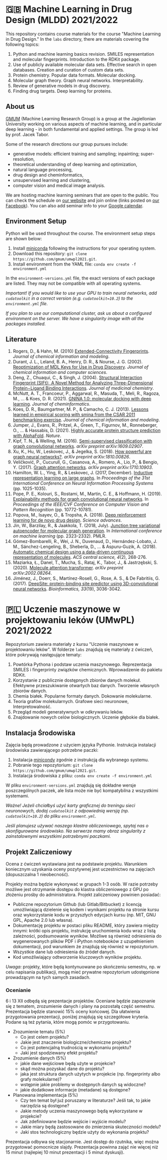 # 🇬🇧 Machine Learning in Drug Design (MLDD) 2021/2022

This repository contains course materials for the course "Machine Learning in Drug Design." In the `labs` directory, there are materials covering the following topics:

1. Python and machine learning basics revision. SMILES representation and molecular fingerprints. Introduction to the RDKit package.
2. Use of publicly available molecular data sets. Effective search in open databases. Creation and curation of custom data sets.
3. Protein chemistry. Popular data formats. Molecular docking.
4. Molecular graph theory. Graph neural networks. Interpretability.
5. Review of generative models in drug discovery.
6. Finding drug targets. Deep learning for proteins.

## About us

[GMUM](https://gmum.net/) (Machine Learning Research Group) is a group at the Jagiellonian University working on various aspects of machine learning, and in particular deep learning - in both fundamental and applied settings. The group is led by prof. Jacek Tabor.

Some of the research directions our group pursues include:
- generative models: efficient training and sampling; inpainting; super-resolution,
- theoretical understanding of deep learning and optimization,
- natural language processing,
- drug design and cheminformatics,
- unsupervised learning and clustering,
- computer vision and medical image analysis.

We are hosting machine learning seminars that are open to the public. You can check the schedule on [our website](https://gmum.net/seminars.html) and join online (links posted on [our Facebook](http://facebook.com/gmum.net)).
You can also add seminar info to your [Google calendar](https://calendar.google.com/calendar/u/0?cid=ZDJjcTFudnU0Y2UxNXNnODltdDc4Y3BtcTBAZ3JvdXAuY2FsZW5kYXIuZ29vZ2xlLmNvbQ).

## Environment Setup

Python will be used throughout the course. The environment setup steps are shown below:

1. Install [miniconda](https://docs.conda.io/en/latest/miniconda.html) following the instructions for your operating system.
2. Download this repository: `git clone https://github.com/gmum/umwpl2021.git`.
3. Install environment from the YAML file: `conda env create -f environment.yml`

In the `environment-versions.yml` file, the exact versions of each package are listed. They may not be compatible with all operating systems.

_Important! If you would like to use your GPU to train neural networks, add `cudatoolkit` in a correct version (e.g. `cudatoolkit=10.2`) to the `environment.yml` file._

_If you plan to use our computational cluster, ask us about a configured environment on the server. We have a singularity image with all the packages installed._

## Literature

1. Rogers, D., & Hahn, M. (2010) [Extended-Connectivity Fingerprints](https://pubs.acs.org/doi/10.1021/ci100050t). *Journal of chemical information and modeling*.
2. Durant, J. L., Leland, B. A., Henry, D. R., & Nourse, J. G. (2002). [Reoptimization of MDL Keys for Use in Drug Discovery](https://pubs.acs.org/doi/10.1021/ci010132r). *Journal of chemical information and computer sciences*.
3. Deng, Z., Chuaqui, C., & Singh, J. (2004). [Structural Interaction Fingerprint (SIFt):  A Novel Method for Analyzing Three-Dimensional Protein−Ligand Binding Interactions](https://pubs.acs.org/doi/10.1021/jm030331x). *Journal of medicinal chemistry*.
4. McNutt, A. T., Francoeur, P., Aggarwal, R., Masuda, T., Meli, R., Ragoza, M., ... & Koes, D. R. (2021). [GNINA 1.0: molecular docking with deep learning](https://jcheminf.biomedcentral.com/articles/10.1186/s13321-021-00522-2). *Journal of cheminformatics*.
5. Koes, D. R., Baumgartner, M. P., & Camacho, C. J. (2013). [Lessons learned in empirical scoring with smina from the CSAR 2011 benchmarking exercise](https://pubs.acs.org/doi/abs/10.1021/ci300604z). *Journal of chemical information and modeling*.
6. Jumper, J., Evans, R., Pritzel, A., Green, T., Figurnov, M., Ronneberger, O., ... & Hassabis, D. (2021). [Highly accurate protein structure prediction with AlphaFold](https://www.nature.com/articles/s41586-021-03819-2). *Nature*.
7. Kipf, T. N., & Welling, M. (2016). [Semi-supervised classification with graph convolutional networks](https://arxiv.org/pdf/1609.02907.pdf?fbclid=IwAR0BgJeoKHIAvPuSE9fJ0_IQOEu5l75yxyNo7PUC08RTOFlm_IIo5YmcnQM). *arXiv preprint arXiv:1609.02907*.
8. Xu, K., Hu, W., Leskovec, J., & Jegelka, S. (2018). [How powerful are graph neural networks?](https://arxiv.org/pdf/1810.00826.pdf). *arXiv preprint arXiv:1810.00826*.
9. Veličković, P., Cucurull, G., Casanova, A., Romero, A., Lio, P., & Bengio, Y. (2017). [Graph attention networks](https://arxiv.org/pdf/1710.10903.pdf). *arXiv preprint arXiv:1710.10903*.
10. Hamilton, W. L., Ying, R., & Leskovec, J. (2017, December). [Inductive representation learning on large graphs](https://proceedings.neurips.cc/paper/2017/file/5dd9db5e033da9c6fb5ba83c7a7ebea9-Paper.pdf). In *Proceedings of the 31st International Conference on Neural Information Processing Systems* (pp. 1025-1035).
11. Pope, P. E., Kolouri, S., Rostami, M., Martin, C. E., & Hoffmann, H. (2019). [Explainability methods for graph convolutional neural networks](https://openaccess.thecvf.com/content_CVPR_2019/papers/Pope_Explainability_Methods_for_Graph_Convolutional_Neural_Networks_CVPR_2019_paper.pdf). In *Proceedings of the IEEE/CVF Conference on Computer Vision and Pattern Recognition* (pp. 10772-10781).
12. Popova, M., Isayev, O., & Tropsha, A. (2018). [Deep reinforcement learning for de novo drug design](https://www.science.org/doi/pdf/10.1126/sciadv.aap7885). *Science advances*.
13. Jin, W., Barzilay, R., & Jaakkola, T. (2018, July). [Junction tree variational autoencoder for molecular graph generation](http://proceedings.mlr.press/v80/jin18a/jin18a.pdf). In *International conference on machine learning* (pp. 2323-2332). PMLR.
14. Gómez-Bombarelli, R., Wei, J. N., Duvenaud, D., Hernández-Lobato, J. M., Sánchez-Lengeling, B., Sheberla, D., ... & Aspuru-Guzik, A. (2018). [Automatic chemical design using a data-driven continuous representation of molecules](https://pubs.acs.org/doi/pdf/10.1021/acscentsci.7b00572). *ACS central science, 4*(2), 268-276.
15. Maziarka, Ł., Danel, T., Mucha, S., Rataj, K., Tabor, J., & Jastrzębski, S. (2020). [Molecule attention transformer](https://arxiv.org/pdf/2002.08264.pdf). *arXiv preprint arXiv:2002.08264*.
16. Jiménez, J., Doerr, S., Martínez-Rosell, G., Rose, A. S., & De Fabritiis, G. (2017). [DeepSite: protein-binding site predictor using 3D-convolutional neural networks](https://academic.oup.com/bioinformatics/article/33/19/3036/3859178). *Bioinformatics, 33*(19), 3036-3042.

# 🇵🇱 Uczenie maszynowe w projektowaniu leków (UMwPL) 2021/2022

Repozytorium zawiera materiały z kursu "Uczenie maszynowe w projektowaniu leków". W folderze `labs` znajdują się materiały z ćwiczeń, które pokrywają następujące tematy:

1. Powtórka Pythona i podstaw uczenia maszynowego. Reprezentacja SMILES i fingerprinty związków chemicznych. Wprowadzenie do pakietu RDKit.
2. Korzystanie z publicznie dostępnych zbiorów danych molekuł. Efektywne przeszukiwanie otwartych baz danych. Tworzenie własnych zbiorów danych.
3. Chemia białek. Popularne formaty danych. Dokowanie molekularne.
4. Teoria grafów molekularnych. Grafowe sieci neuronowe, Interpretowalność.
5. Przegląd modeli generatywnych w odkrywaniu leków.
6. Znajdowanie nowych celów biologicznych. Uczenie głębokie dla białek.

## Instalacja Środowiska

Zajęcia będą prowadzone z użyciem języka Pythonie. Instrukcja instalacji środowiska zawierającego potrzebne paczki:

1. Instalacja [minicondy](https://docs.conda.io/en/latest/miniconda.html) zgodnie z instrukcją dla wybranego systemu.
2. Pobranie tego repozytorium: `git clone https://github.com/gmum/umwpl2021.git`.
3. Instalacja środowiska z pliku: `conda env create -f environment.yml`

W pliku `environment-versions.yml` znajdują się dokładne wersje poszczególnych paczek, ale lista może nie być kompatybilna z wszystkimi systemami.

_Ważne! Jeżeli chciałbyś użyć karty graficznej do treningu sieci neuronowych, dodaj `cudatoolkit` z odpowiednią wersją (np. `cudatoolkit=10.2`) do pliku `environment.yml`._

_Jeśli planujesz używać naszego klastra obliczeniowego, spytaj nas o skonfigurowane środowisko. Na serwerze mamy obraz singularity z zainstalownymi wszystkimi potrzebnymi paczkami._

## Projekt Zaliczeniowy

Ocena z ćwiczeń wystawiana jest na podstawie projektu. Warunkiem koniecznym uzyskania oceny pozytywnej jest uczestnictwo na zajęciach (dopuszczalna 1 nieobecność).

Projekty można będzie wykonywać w grupach 1-3 osób. W razie potrzeby możliwe jest otrzymanie dostępu do klastra obliczeniowego z GPU po złożeniu prośby do administratora. Projekt zaliczeniowy powinien posiadać:

- Publiczne repozytorium Github (lub Gitlab/Bitbucket) z licencją umożliwiającą dzielenie się kodem i wynikami projektu na stronie kursu oraz wykorzystanie kodu w przyszłych edycjach kursu (np. MIT, GNU GPL, Apache 2.0 lub własna).
- Dokumentację projektu w postaci pliku README, który zawiera między innymi: krótki opis projektu, instrukcję uruchomienia kodu wraz z listą zależności, podsumowanie wyników. Możliwe są również odniesienia do wygenerowanych plików PDF i iPython notebooków z uzupełnieniem dokumentacji, pod warunkiem że znajdują się również w repozytorium.
- Wszystkie dane lub odniesienia do źródeł danych.
- Kod umożliwiający odtworzenie kluczowych wyników projektu.

*Uwaga:* projekty, które będą kontynuowane po skończeniu semestru, np. w celu napisania publikacji, mogą mieć prywatne repozytorium udostępnione prowadzącym na tych samych zasadach.

### Ocenianie

6 i 13 XII odbędą się prezentacje projektów. Oceniane będzie zapoznanie się z tematem, zrozumienie danych i plany na pozostałą część semestru. Prezentacja będzie stanowić 15% oceny końcowej. Dla ułatwienia przygotowania prezentacji, poniżej znajdują się szczegółowe kryteria. Podane są też pytania, które mogą pomóc w przygotowaniu.

- Zrozumienie tematu (5%)
  - Co jest celem projektu?
  - Jakie jest znaczenie biologiczne/chemiczne projektu?
  - Co jest potencjalną trudnością w wykonaniu projektu?
  - Jaki jest spodziewany efekt projektu?
- Zrozumienie danych (5%)
  - jakie dane wejściowe będą użyte w projekcie?
  - skąd można pozyskać dane do projektu?
  - jaka jest struktura danych użytych w projekcie (np. fingerprinty albo grafy molekularne)?
  - wstępnie jakie problemy w dostępnych danych są widoczne?
  - jakie dodatkowe informacje (metadane) są dostępne?
- Planowana implementacja (5%)
  - Czy ten temat był już poruszany w literaturze? Jeśli tak, to jakie narzędzia są dostępne?
  - Jakie metody uczenia maszynowego będą wykorzystane w projekcie?
  - Jak zdefiniowane będzie wejście i wyjście modelu?
  - Jakie miary będą zastosowane do zmierzenia skuteczności modelu?
  - Jaki stos technologiczny będzie użyty do wykonania projektu?

Prezentacja odbywa się stacjonarnie. Jest dostęp do rzutnika, więc można przygotować pomocnicze slajdy. Prezentacja powinna zająć nie więcej niż 15 minut (najlepiej 10 minut prezentacji i 5 minut dyskusji).
